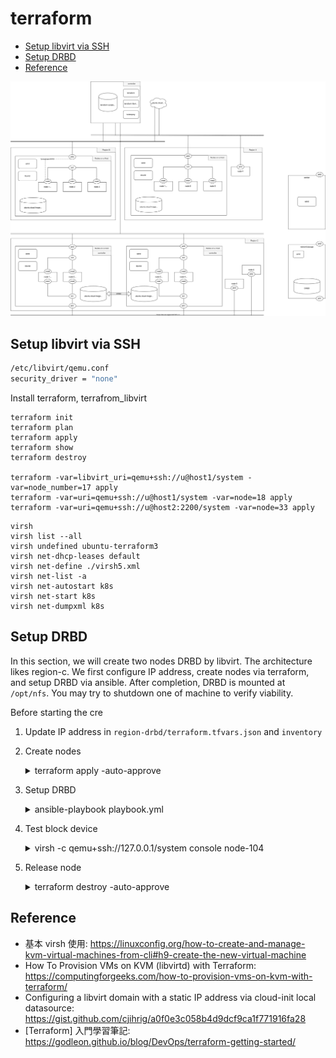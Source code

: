 # terraform


<!-- @import "[TOC]" {cmd="toc" depthFrom=2 depthTo=6 orderedList=false} -->

<!-- code_chunk_output -->

- [Setup libvirt via SSH](#setup-libvirt-via-ssh)
- [Setup DRBD](#setup-drbd)
- [Reference](#reference)

<!-- /code_chunk_output -->


![enter image description here](./assets/objective.drawio.svg)

## Setup libvirt via SSH

```bash
/etc/libvirt/qemu.conf
security_driver = "none"
```

Install terraform, terrafrom_libvirt

```
terraform init
terraform plan
terraform apply
terraform show
terraform destroy

terraform -var=libvirt_uri=qemu+ssh://u@host1/system -var=node_number=17 apply
terraform -var=uri=qemu+ssh://u@host1/system -var=node=18 apply
terraform -var=uri=qemu+ssh://u@host2:2200/system -var=node=33 apply
```

```
virsh
virsh list --all
virsh undefined ubuntu-terraform3
virsh net-dhcp-leases default
virsh net-define ./virsh5.xml
virsh net-list -a
virsh net-autostart k8s
virsh net-start k8s
virsh net-dumpxml k8s
```

## Setup DRBD

In this section, we will create two nodes DRBD by libvirt. The architecture likes region-c. We first configure IP address, create nodes via terraform, and setup DRBD via ansible. After completion, DRBD is mounted at `/opt/nfs`. You may try to shutdown one of machine to verify viability.

Before starting the cre

1. Update IP address in `region-drbd/terraform.tfvars.json` and `inventory`
   
2. Create nodes   
   
    <details>
    <summary>terraform apply -auto-approve</summary>
    <pre class="language-shell"><code>
    > cd region-drbd
    > terraform apply -auto-approve
    data.template_file.user_data: Refreshing state...
    data.template_file.network_config[1]: Refreshing state...
    data.template_file.network_config[0]: Refreshing state...
    libvirt_pool.ubuntu: Creating...
    libvirt_volume.drbd[1]: Creating...
    libvirt_volume.drbd[0]: Creating...
    libvirt_network.drbdnet: Creating...
    libvirt_network.k8snet: Creating...
    libvirt_volume.drbd[1]: Creation complete after 0s [id=/var/lib/libvirt/images/drbd-105.qcow2]
    libvirt_volume.drbd[0]: Creation complete after 1s [id=/var/lib/libvirt/images/drbd-104.qcow2]
    libvirt_pool.ubuntu: Creation complete after 5s [id=b8954422-64fa-4a5d-98d1-d1846be99748]
    libvirt_network.k8snet: Creation complete after 5s [id=d8b98f26-cd1f-4737-a6e0-9372a7d52c8b]
    libvirt_cloudinit_disk.commoninit[1]: Creating...
    libvirt_cloudinit_disk.commoninit[0]: Creating...
    libvirt_volume.ubuntu1804: Creating...
    libvirt_network.drbdnet: Creation complete after 6s [id=de4b3548-bdbd-4d3c-aa94-c560b185d372]
    libvirt_cloudinit_disk.commoninit[1]: Still creating... [10s elapsed]
    libvirt_cloudinit_disk.commoninit[0]: Still creating... [10s elapsed]
    libvirt_volume.ubuntu1804: Still creating... [10s elapsed]
    libvirt_cloudinit_disk.commoninit[1]: Still creating... [20s elapsed]
    libvirt_cloudinit_disk.commoninit[0]: Still creating... [20s elapsed]
    libvirt_volume.ubuntu1804: Still creating... [20s elapsed]
    libvirt_cloudinit_disk.commoninit[1]: Still creating... [30s elapsed]
    libvirt_cloudinit_disk.commoninit[0]: Still creating... [30s elapsed]
    libvirt_volume.ubuntu1804: Still creating... [30s elapsed]
    libvirt_cloudinit_disk.commoninit[1]: Still creating... [40s elapsed]
    libvirt_cloudinit_disk.commoninit[0]: Still creating... [40s elapsed]
    libvirt_volume.ubuntu1804: Still creating... [40s elapsed]
    libvirt_cloudinit_disk.commoninit[1]: Still creating... [50s elapsed]
    libvirt_volume.ubuntu1804: Still creating... [50s elapsed]
    libvirt_cloudinit_disk.commoninit[0]: Still creating... [50s elapsed]
    libvirt_cloudinit_disk.commoninit[1]: Still creating... [1m0s elapsed]
    libvirt_volume.ubuntu1804: Still creating... [1m0s elapsed]
    libvirt_cloudinit_disk.commoninit[0]: Still creating... [1m0s elapsed]
    libvirt_volume.ubuntu1804: Creation complete after 1m6s [id=/tmp/terraform-provider-libvirt-pool-ubuntu-104/ubuntu1804]
    libvirt_cloudinit_disk.commoninit[0]: Creation complete after 1m7s [id=/tmp/terraform-provider-libvirt-pool-ubuntu-104/commoninit-104.iso;5f245810-c664-0320-72de-15abacd52ba8]
    libvirt_cloudinit_disk.commoninit[1]: Creation complete after 1m7s [id=/tmp/terraform-provider-libvirt-pool-ubuntu-104/commoninit-105.iso;5f245810-ec50-4c75-54bb-77614b85c82b]
    libvirt_volume.master[1]: Creating...
    libvirt_volume.master[0]: Creating...
    libvirt_volume.master[1]: Creation complete after 0s [id=/var/lib/libvirt/images/master-105.qcow2]
    libvirt_volume.master[0]: Creation complete after 1s [id=/var/lib/libvirt/images/master-104.qcow2]
    libvirt_domain.default[0]: Creating...
    libvirt_domain.default[1]: Creating...
    libvirt_domain.default[1]: Creation complete after 3s [id=01444773-7cea-4898-99c5-fce62e9ff298]
    libvirt_domain.default[0]: Creation complete after 3s [id=a21cdb15-6a44-4634-8371-badfe1173f8a]

    Apply complete! Resources: 12 added, 0 changed, 0 destroyed.
    </code></pre>
    </details>

3. Setup DRBD
   
    <details>
    <summary>ansible-playbook playbook.yml</summary>
    <pre class="language-shell"><code>
    > ansible-galaxy install -r requirements.yml
    - ansible-etc-hosts is already installed, skipping.
    - ansible-ntp is already installed, skipping.
    - ansible-drbd is already installed, skipping.
    > ansible-playbook playbook.yml

    PLAY [drbd_nodes] *******************************************************************************

    TASK [Gathering Facts] *******************************************************************************
    ok: [drbd1]
    ok: [drbd2]

    TASK [apt-update : debian | hostname] *******************************************************************************
    changed: [drbd2]
    changed: [drbd1]

    TASK [apt-update : include_tasks] *******************************************************************************
    included: /home/u/workspace/kube/terraform/roles/apt-update/tasks/debian.yml for drbd1, drbd2

    TASK [apt-update : debian | updating packages] *******************************************************************************
    ...
    RUNNING HANDLER [ansible-drbd : restart heartbeat] *******************************************************************************
    changed: [drbd1]
    changed: [drbd2]

    PLAY RECAP *******************************************************************************
    drbd1                      : ok=37   changed=24   unreachable=0    failed=0    skipped=5    rescued=0    ignored=0
    drbd2                      : ok=33   changed=20   unreachable=0    failed=0    skipped=9    rescued=0    ignored=0
    </code></pre>
    </detail>

4. Test block device

    <details>
    <summary>virsh -c qemu+ssh://127.0.0.1/system console node-104</summary>
    <pre class="language-shell"><code>
    > virsh -c qemu+ssh://127.0.0.1/system console node-104
    Connected to domain node-104
    Escape character is ^]
    Ubuntu 18.04.4 LTS drbd1 ttyS0
    drbd1 login: ubuntu
    Password:
    Last login: Fri Jul 31 17:57:53 UTC 2020 from 10.144.48.106 on pts/0
    Welcome to Ubuntu 18.04.4 LTS (GNU/Linux 4.15.0-112-generic x86_64)
    ubuntu@drbd1:~$ ls /opt/nfs
    ubuntu@drbd1:~$ touch /opt/nfs/a
    ubuntu@drbd1:~$ sudo drbd-overview
     0:r0/0  Connected Primary/Secondary UpToDate/UpToDate /opt/nfs ext4 40G 49M 38G 1%
    ubuntu@drbd1:~$ sudo shutdown now
    > virsh -c qemu+ssh://127.0.0.1/system console node-105
    ubuntu@drbd2:~$ ls /opt/nfs
    a
    </code></pre>
    </detail>

5. Release node

    <details>
    <summary>terraform destroy -auto-approve</summary>
    <pre class="language-shell"><code>
    > terraform destroy -auto-approve
    </code></pre>
    </detail>

## Reference

- 基本 virsh 使用: https://linuxconfig.org/how-to-create-and-manage-kvm-virtual-machines-from-cli#h9-create-the-new-virtual-machine
- How To Provision VMs on KVM (libvirtd) with Terraform: https://computingforgeeks.com/how-to-provision-vms-on-kvm-with-terraform/
- Configuring a libvirt domain with a static IP address via cloud-init local datasource: https://gist.github.com/cjihrig/a0f0e3c058b4d9dcf9ca1f771916fa28
- [Terraform] 入門學習筆記: https://godleon.github.io/blog/DevOps/terraform-getting-started/